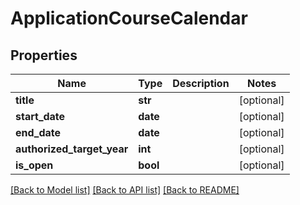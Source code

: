 # ApplicationCourseCalendar


## Properties
Name | Type | Description | Notes
------------ | ------------- | ------------- | -------------
**title** | **str** |  | [optional] 
**start_date** | **date** |  | [optional] 
**end_date** | **date** |  | [optional] 
**authorized_target_year** | **int** |  | [optional] 
**is_open** | **bool** |  | [optional] 

[[Back to Model list]](../README.md#documentation-for-models) [[Back to API list]](../README.md#documentation-for-api-endpoints) [[Back to README]](../README.md)



